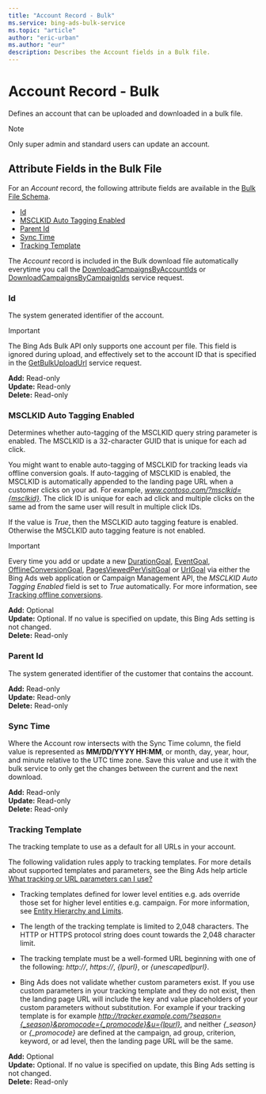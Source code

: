 ```yaml
---
title: "Account Record - Bulk"
ms.service: bing-ads-bulk-service
ms.topic: "article"
author: "eric-urban"
ms.author: "eur"
description: Describes the Account fields in a Bulk file.
---
```

# Account Record - Bulk
Defines an account that can be uploaded and downloaded in a bulk file.   

> [!NOTE]
> Only super admin and standard users can update an account.

## <a name="entitydata"></a>Attribute Fields in the Bulk File
For an *Account* record, the following attribute fields are available in the [Bulk File Schema](bulk-file-schema.md). 

- [Id](#id)
- [MSCLKID Auto Tagging Enabled](#msclkidautotaggingenabled)
- [Parent Id](#parentid)
- [Sync Time](#synctime)
- [Tracking Template](#trackingtemplate)

The *Account* record is included in the Bulk download file automatically everytime you call the [DownloadCampaignsByAccountIds](downloadcampaignsbyaccountids.md) or [DownloadCampaignsByCampaignIds](downloadcampaignsbycampaignids.md) service request. 

### <a name="id"></a>Id
The system generated identifier of the account.

> [!IMPORTANT]
> The Bing Ads Bulk API only supports one account per file. This field is ignored during upload, and effectively set to the account ID that is specified in the [GetBulkUploadUrl](../bulk-service/getbulkuploadurl.md) service request.

**Add:** Read-only  
**Update:** Read-only  
**Delete:** Read-only  

### <a name="msclkidautotaggingenabled"></a>MSCLKID Auto Tagging Enabled
Determines whether auto-tagging of the MSCLKID query string parameter is enabled. The MSCLKID is a 32-character GUID that is unique for each ad click.

You might want to enable auto-tagging of MSCLKID for tracking leads via offline conversion goals. If auto-tagging of MSCLKID is enabled, the MSCLKID is automatically appended to the landing page URL when a customer clicks on your ad. For example, *www.contoso.com/?msclkid={msclkid}*. The click ID is unique for each ad click and multiple clicks on the same ad from the same user will result in multiple click IDs.

If the value is *True*, then the MSCLKID auto tagging feature is enabled. Otherwise the MSCLKID auto tagging feature is not enabled.

> [!IMPORTANT]
> Every time you add or update a new [DurationGoal](../campaign-management-service/durationgoal.md), [EventGoal](../campaign-management-service/eventgoal.md), [OfflineConversionGoal](../campaign-management-service/offlineconversiongoal.md), [PagesViewedPerVisitGoal](../campaign-management-service/pagesviewedpervisitgoal.md) or [UrlGoal](../campaign-management-service/urlgoal.md) via either the Bing Ads web application or Campaign Management API, the *MSCLKID Auto Tagging Enabled* field is set to *True* automatically. For more information, see [Tracking offline conversions](https://help.bingads.microsoft.com/#apex/3/en/help:app54554/1/en-US/#ext:ConversionTracking_Load).

**Add:** Optional  
**Update:** Optional. If no value is specified on update, this Bing Ads setting is not changed.    
**Delete:** Read-only  

### <a name="parentid"></a>Parent Id
The system generated identifier of the customer that contains the account.

**Add:** Read-only  
**Update:** Read-only  
**Delete:** Read-only  
 

### <a name="synctime"></a>Sync Time
Where the Account row intersects with the Sync Time column, the field value is represented as **MM/DD/YYYY HH:MM**, or month, day, year, hour, and minute relative to the UTC time zone. Save this value and use it with the bulk service to only get the changes between the current and the next download.

**Add:** Read-only  
**Update:** Read-only  
**Delete:** Read-only  


### <a name="trackingtemplate"></a>Tracking Template
The tracking template to use as a default for all URLs in your account.

The following validation rules apply to tracking templates. For more details about supported templates and parameters, see the Bing Ads help article [What tracking or URL parameters can I use?](https://help.bingads.microsoft.com/#apex/3/en/56799/2)

- Tracking templates defined for lower level entities e.g. ads override those set for higher level entities e.g. campaign. For more information, see [Entity Hierarchy and Limits](../guides/entity-hierarchy-limits.md).

- The length of the tracking template is limited to 2,048 characters. The HTTP or HTTPS protocol string does count towards the 2,048 character limit.

- The tracking template must be a well-formed URL beginning with one of the following: *http://*, *https://*, *{lpurl}*, or *{unescapedlpurl}*. 

- Bing Ads does not validate whether custom parameters exist. If you use custom parameters in your tracking template and they do not exist, then the landing page URL will include the key and value placeholders of your custom parameters without substitution. For example if your tracking template is for example *http://tracker.example.com/?season={_season}&promocode={_promocode}&u={lpurl}*, and neither *{_season}* or *{_promocode}* are defined at the campaign, ad group, criterion, keyword, or ad level, then the landing page URL will be the same.

**Add:** Optional  
**Update:** Optional. If no value is specified on update, this Bing Ads setting is not changed.    
**Delete:** Read-only  




